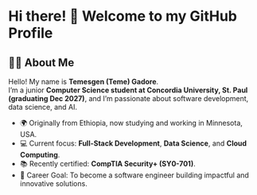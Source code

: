 # Hi there! 👋 Welcome to my GitHub Profile  

## 👨‍💻 About Me  
Hello! My name is **Temesgen (Teme) Gadore**.  
I’m a junior **Computer Science student at Concordia University, St. Paul (graduating Dec 2027)**, and I’m passionate about software development, data science, and AI.  

- 🌍 Originally from Ethiopia, now studying and working in Minnesota, USA.  
- 💻 Current focus: **Full-Stack Development**, **Data Science**, and **Cloud Computing**.  
- 📚 Recently certified: **CompTIA Security+ (SY0-701)**.  
- 🎯 Career Goal: To become a software engineer building impactful and innovative solutions.  

